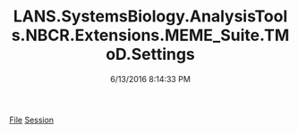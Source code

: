 ﻿---
title: LANS.SystemsBiology.AnalysisTools.NBCR.Extensions.MEME_Suite.TMoD.Settings
date: 6/13/2016 8:14:33 PM
---

[File](T-LANS.SystemsBiology.AnalysisTools.NBCR.Extensions.MEME_Suite.TMoD.Settings.File.html)
[Session](T-LANS.SystemsBiology.AnalysisTools.NBCR.Extensions.MEME_Suite.TMoD.Settings.Session.html)
